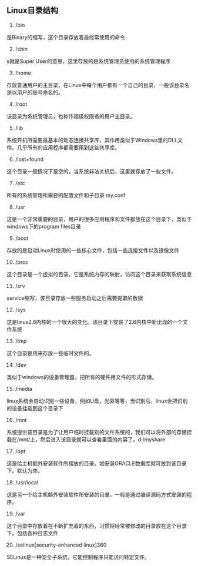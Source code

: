 ## Linux目录结构

1. /bin

是Binary的缩写，这个目录存放着最经常使用的命令

2. /sbin

s就是Super User的意思，这里存放的是系统管理员使用的系统管理程序

3. /home

存放普通用户的主目录，在Linux中每个用户都有一个自己的目录，一般该目录名是以用户的账号命名的。

4. /root

该目录为系统管理员，也称作超级权限者的用户主目录。

5. /lib

系统开机所需要最基本的动态连接共享库，其作用类似于Windows里的DLL文件。几乎所有的应用程序都需要用到这些共享库。

6. /lost+found

这个目录一般情况下是空的，当系统非法关机后，这里就存放了一些文件。

7. /etc

所有的系统管理所需要的配置文件和子目录 my.conf

8. /usr

这是一个非常重要的目录，用户的很多应用程序和文件都放在这个目录下，类似于windows下的program files目录

9. /boot
    
存放的是启动Linux时使用的一些核心文件，包括一些连接文件以及镜像文件

10. /proc

这个目录是一个虚拟的目录，它是系统内存的映射，访问这个目录来获取系统信息

11. /srv

service缩写，该目录存放一些服务启动之后需要提取的数据

12. /sys

这是linux2.6内核的一个很大的变化。该目录下安装了2.6内核中新出现的一个文件系统

13. /tmp

这个目录是用来存放一些临时文件的。

14. /dev

类似于windows的设备管理器，把所有的硬件用文件的形式存储。

15. /media

linux系统会自动识别一些设备，例如U盘，光驱等等，当识别后，linux会把识别的设备挂载到这个目录下

16. /mnt

系统提供该目录是为了让用户临时挂载别的文件系统的，我们可以将外部的存储挂载在/mnt/上，然后进入该目录就可以查看里面的内容了。d:/myshare

17. /opt

这是给主机额外安装软件所摆放的目录。如安装ORACLE数据库就可放到该目录下。默认为空。

18. /usr/local

这是另一个给主机额外安装软件所安装的目录。一般是通过编译源码方式安装的程序。

19. /var

这个目录中存放着在不断扩充着的东西，习惯将经常被修改的目录放在这个目录下。包括各种日志文件

20. /selinux[security-enhanced linux]360

SELinux是一种安全子系统，它能控制程序只能访问特定文件。
